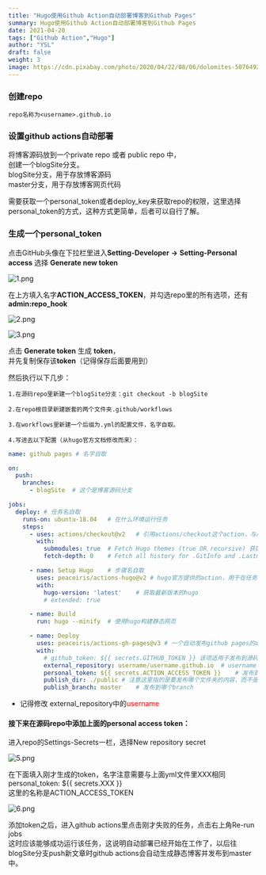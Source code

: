 ```yaml
---
title: "Hugo使用Github Action自动部署博客到Github Pages"
summary: Hugo使用Github Action自动部署博客到Github Pages
date: 2021-04-20
tags: ["Github Action","Hugo"]
author: "YSL"
draft: false
weight: 3
image: https://cdn.pixabay.com/photo/2020/04/22/08/06/dolomites-5076492__340.jpg
---
```

### 创建repo

    repo名称为<username>.github.io

### 设置github actions自动部署
将博客源码放到一个private repo 或者 public repo 中，
</br>创建一个blogSite分支。
</br>blogSite分支，用于存放博客源码
</br>master分支，用于存放博客网页代码

需要获取一个personal_token或者deploy_key来获取repo的权限，这里选择personal_token的方式，这种方式更简单，后者可以自行了解。

### 生成一个**personal_token**

点击GitHub头像在下拉栏里进入**Setting-Developer** **->**  **Setting-Personal access**
选择 **Generate new token**

![1.png](https://img.imgdb.cn/item/607ee8038322e6675c0e837a.png)

在上方填入名字**ACTION_ACCESS_TOKEN**，并勾选repo里的所有选项，还有**admin:repo_hook**

![2.png](https://img.imgdb.cn/item/607ee8038322e6675c0e837e.png)

![3.png](https://img.imgdb.cn/item/607ee8038322e6675c0e8385.png)

点击 **Generate token** 生成 **token**，
<br>并先复制保存该**token**（记得保存后面要用到）

然后执行以下几步：

    1.在源码repo里新建一个blogSite分支：git checkout -b blogSite

    2.在repo根目录新建嵌套的两个文件夹.github/workflows

    3.在workflows里新建一个后缀为.yml的配置文件，名字自取。

    4.写进去以下配置（从hugo官方文档修改而来）：

```yaml
name: github pages # 名字自取

on:
  push:
    branches:
      - blogSite  # 这个是博客源码分支

jobs:
  deploy: # 任务名自取
    runs-on: ubuntu-18.04	# 在什么环境运行任务
    steps:
      - uses: actions/checkout@v2	# 引用actions/checkout这个action，与所在的github仓库同名
        with:
          submodules: true  # Fetch Hugo themes (true OR recursive) 获取submodule主题
          fetch-depth: 0    # Fetch all history for .GitInfo and .Lastmod

      - name: Setup Hugo	# 步骤名自取
        uses: peaceiris/actions-hugo@v2	# hugo官方提供的action，用于在任务环境中获取hugo
        with:
          hugo-version: 'latest'	# 获取最新版本的hugo
          # extended: true

      - name: Build
        run: hugo --minify	# 使用hugo构建静态网页

      - name: Deploy
        uses: peaceiris/actions-gh-pages@v3	# 一个自动发布github pages的action
        with:
          # github_token: ${{ secrets.GITHUB_TOKEN }} 该项适用于发布到源码相同repo的情况，不能用于发布到其他repo
          external_repository: username/username.github.io	# username 是你的仓库repo的名称，也是你的用户名
          personal_token: ${{ secrets.ACTION_ACCESS_TOKEN }}	# 发布到其他repo需要提供上面生成的personal access token
          publish_dir: ./public	# 注意这里指的是要发布哪个文件夹的内容，而不是指发布到目的仓库的什么位置，因为hugo默认生成静态网页到public文件夹，所以这里发布public文件夹里的内容
          publish_branch: master	# 发布到哪个branch
```
* 记得修改 external_repository中的<font color=red>username</font>

#### 接下来在源码repo中添加上面的personal access token：

进入repo的Settings-Secrets一栏，选择New repository secret

![5.png](https://img.imgdb.cn/item/607ee8038322e6675c0e838e.png)

在下面填入刚才生成的token，名字注意需要与上面yml文件里XXX相同
personal_token: ${{ secrets.XXX }} 
</br>这里的名称是ACTION_ACCESS_TOKEN

![6.png](https://img.imgdb.cn/item/607ee8038322e6675c0e8393.png)

添加token之后，进入github actions里点击刚才失败的任务，点击右上角Re-run jobs
</br>这时应该能够成功运行该任务，这说明自动部署已经开始在工作了，以后往blogSite分支push新文章时github actions会自动生成静态博客并发布到master中。
